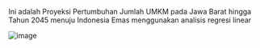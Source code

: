Ini adalah Proyeksi Pertumbuhan Jumlah UMKM pada Jawa Barat hingga Tahun 2045 menuju Indonesia Emas menggunakan analisis regresi linear

![image](https://github.com/user-attachments/assets/d7273cc7-b8a2-49bd-bbcf-57a423bfffe4)
